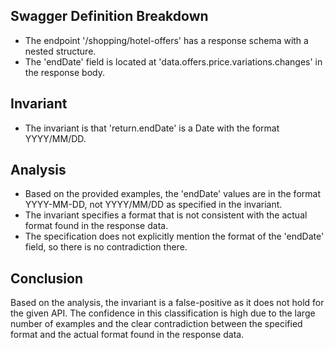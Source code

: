 ## Swagger Definition Breakdown
- The endpoint '/shopping/hotel-offers' has a response schema with a nested structure.
- The 'endDate' field is located at 'data.offers.price.variations.changes' in the response body.

## Invariant
- The invariant is that 'return.endDate' is a Date with the format YYYY/MM/DD.

## Analysis
- Based on the provided examples, the 'endDate' values are in the format YYYY-MM-DD, not YYYY/MM/DD as specified in the invariant.
- The invariant specifies a format that is not consistent with the actual format found in the response data.
- The specification does not explicitly mention the format of the 'endDate' field, so there is no contradiction there.

## Conclusion
Based on the analysis, the invariant is a false-positive as it does not hold for the given API. The confidence in this classification is high due to the large number of examples and the clear contradiction between the specified format and the actual format found in the response data.
